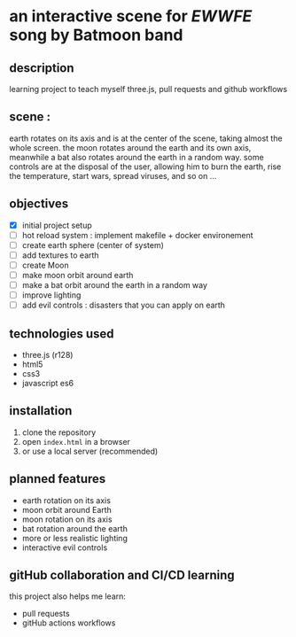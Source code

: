 # an interactive scene for *EWWFE* song by Batmoon band

## description
learning project to teach myself three.js, pull requests and github workflows

## scene :
earth rotates on its axis and is at the center of the scene, taking almost the whole screen. the moon rotates around the earth and its own axis, meanwhile a bat also rotates around the earth in a random way. some controls are at the disposal of the user, allowing him to burn the earth, rise the temperature, start wars, spread viruses, and so on ...

## objectives
- [x] initial project setup
- [ ] hot reload system : implement makefile + docker environement
- [ ] create earth sphere (center of system)
- [ ] add textures to earth
- [ ] create Moon
- [ ] make moon orbit around earth
- [ ] make a bat orbit around the earth in a random way
- [ ] improve lighting
- [ ] add evil controls : disasters that you can apply on earth

## technologies used
- three.js (r128)
- html5
- css3
- javascript es6

## installation
1. clone the repository
2. open `index.html` in a browser
3. or use a local server (recommended)

## planned features
- earth rotation on its axis
- moon orbit around Earth
- moon rotation on its axis
- bat rotation around the earth
- more or less realistic lighting
- interactive evil controls

## gitHub collaboration and CI/CD learning
this project also helps me learn:
- pull requests
- gitHub actions workflows
